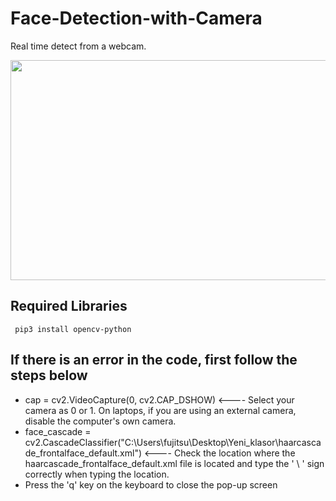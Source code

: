 # Face-Detection-with-Camera
Real time detect from a webcam.
<p align="center">
  <img width="683" height="352" src="https://user-images.githubusercontent.com/75435070/169713922-0ce654da-b00a-41ba-8ce0-04a36aa8fb7b.jpeg">
</p>

## Required Libraries
`` pip3 install opencv-python``

## If there is an error in the code, first follow the steps below       
* cap = cv2.VideoCapture(0, cv2.CAP_DSHOW) <---- Select your camera as 0 or 1. On laptops, if you are using an external camera, disable the computer's own camera.
* face_cascade = cv2.CascadeClassifier("C:\\Users\\fujitsu\\Desktop\\Yeni_klasor\\haarcascade_frontalface_default.xml") <---- Check the location where the haarcascade_frontalface_default.xml file is located and type the ' \ '  sign correctly when typing the location.
* Press the 'q' key on the keyboard to close the pop-up screen



